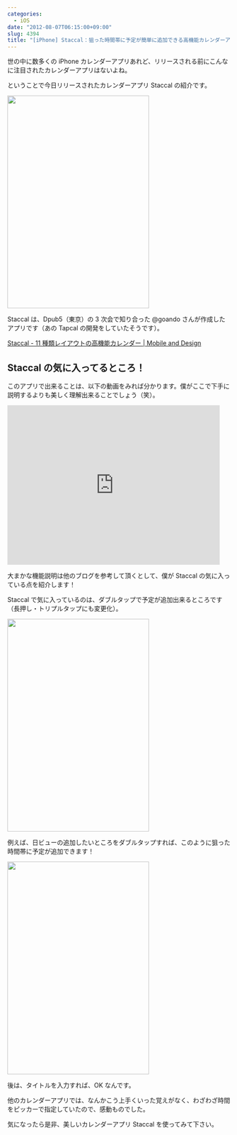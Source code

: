 ```yaml
---
categories:
  - iOS
date: "2012-08-07T06:15:00+09:00"
slug: 4394
title: "[iPhone] Staccal：狙った時間帯に予定が簡単に追加できる高機能カレンダーアプリ"
---
```


世の中に数多くの iPhone カレンダーアプリあれど、リリースされる前にこんなに注目されたカレンダーアプリはないよね。

ということで今日リリースされたカレンダーアプリ Staccal の紹介です。

<app id="546282165" title="Staccal - 11種類レイアウトの高機能カレンダー 1.0.0（￥350）" src="http://a1110.phobos.apple.com/us/r1000/119/Purple/v4/98/6b/7a/986b7a01-636b-f708-d58f-98ae0d613f56/temp..nypenklb.100x100-75.png">

<img alt="" src="/images/2012/08/4394_1.png" width="320" height="480">

Staccal は、Dpub5（東京）の 3 次会で知り合った @goando さんが作成したアプリです（あの Tapcal の開発をしていたそうです）。

[Staccal - 11 種類レイアウトの高機能カレンダー | Mobile and Design](http://www.mobileanddesign.com/staccal/ja/index.html)

## Staccal の気に入ってるところ！

このアプリで出来ることは、以下の動画をみれば分かります。僕がここで下手に説明するよりも美しく理解出来ることでしょう（笑）。

<div class="iframe-wrapper">
  <iframe width="480" height="360" src="http://player.vimeo.com/video/46528377?title=0&amp;byline=0&amp;portrait=0" allowfullscreen frameborder="0"></iframe>
</div>

大まかな機能説明は他のブログを参考して頂くとして、僕が Staccal の気に入っている点を紹介します！

Staccal で気に入っているのは、ダブルタップで予定が追加出来るところです（長押し・トリプルタップにも変更化）。

<img alt="" src="/images/2012/08/4394_2.png" width="320" height="480">

例えば、日ビューの追加したいところをダブルタップすれば、このように狙った時間帯に予定が追加できます！

<img alt="" src="/images/2012/08/4394_3.png" width="320" height="480">

後は、タイトルを入力すれば、OK なんです。

他のカレンダーアプリでは、なんかこう上手くいった覚えがなく、わざわざ時間をピッカーで指定していたので、感動ものでした。

気になったら是非、美しいカレンダーアプリ Staccal を使ってみて下さい。

<app id="546282165" title="Staccal - 11種類レイアウトの高機能カレンダー 1.0.0（￥350）" src="http://a1110.phobos.apple.com/us/r1000/119/Purple/v4/98/6b/7a/986b7a01-636b-f708-d58f-98ae0d613f56/temp..nypenklb.100x100-75.png">
